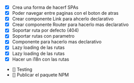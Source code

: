 - [x] Crea una forma de hacerf SPAs
- [x] Poder navegar entre paginas con el boton de atras
- [x] Crear componente Link para ahcerlo declarativo
- [x] Crear componente Router para hacerlo mas declarativo
- [x] Soportar ruta por defecto (404)
- [x] Soportar rutas con parametro
- [x] Componente <Route/> para hacerlo mas declarativo
- [x] Lazy loading de las rutas
- [x] Lazy loading de las rutas
- [x] Hacer un i18n con las rutas 
- [] Testing
- [] Publicar el paquete NPM